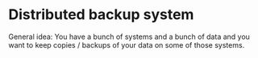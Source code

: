 Distributed backup system
=========================

General idea: You have a bunch of systems and a bunch of data and you want to keep copies / backups of your data on some of those systems.
